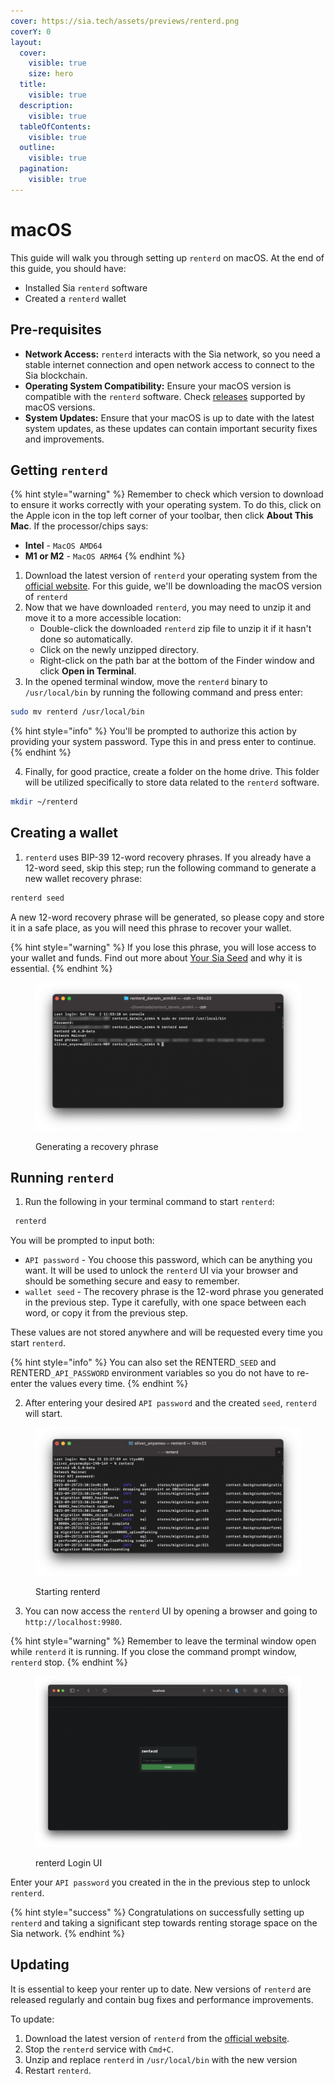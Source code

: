 ```yaml
---
cover: https://sia.tech/assets/previews/renterd.png
coverY: 0
layout:
  cover:
    visible: true
    size: hero
  title:
    visible: true
  description:
    visible: true
  tableOfContents:
    visible: true
  outline:
    visible: true
  pagination:
    visible: true
---
```


# macOS

This guide will walk you through setting up `renterd` on macOS. At the end of this guide, you should have:

* Installed Sia `renterd` software
* Created a `renterd` wallet

## Pre-requisites

* **Network Access:** `renterd` interacts with the Sia network, so you need a stable internet connection and open network access to connect to the Sia blockchain.
* **Operating System Compatibility:** Ensure your macOS version is compatible with the `renterd` software. Check [releases](../../miscellaneous/releases.md) supported by macOS versions.
* **System Updates:** Ensure that your macOS is up to date with the latest system updates, as these updates can contain important security fixes and improvements.

## Getting `renterd`

{% hint style="warning" %}
Remember to check which version to download to ensure it works correctly with your operating system. To do this, click on the Apple icon in the top left corner of your toolbar, then click **About This Mac**. If the processor/chips says:

* **Intel** - `MacOS AMD64`
* **M1 or M2** - `MacOS ARM64`
{% endhint %}

1. Download the latest version of `renterd` your operating system from the [official website](https://sia.tech/software/renterd). For this guide, we'll be downloading the macOS version of `renterd`&#x20;
2. Now that we have downloaded `renterd`, you may need to unzip it and move it to a more accessible location:
   * Double-click the downloaded `renterd` zip file to unzip it if it hasn't done so automatically.
   * Click on the newly unzipped directory.
   * Right-click on the path bar at the bottom of the Finder window and click **Open in Terminal**.
3. In the opened terminal window, move the `renterd` binary to `/usr/local/bin` by running the following command and press enter:

```bash
sudo mv renterd /usr/local/bin
```

{% hint style="info" %}
You'll be prompted to authorize this action by providing your system password. Type this in and press enter to continue.
{% endhint %}

4. Finally, for good practice, create a folder on the home drive. This folder will be utilized specifically to store data related to the `renterd` software.

```bash
mkdir ~/renterd
```

## Creating a wallet

1. `renterd` uses BIP-39 12-word recovery phrases. If you already have a 12-word seed, skip this step; run the following command to generate a new wallet recovery phrase:

```bash
renterd seed
```

A new 12-word recovery phrase will be generated, so please copy and store it in a safe place, as you will need this phrase to recover your wallet.&#x20;

{% hint style="warning" %}
If you lose this phrase, you will lose access to your wallet and funds. Find out more about [Your Sia Seed](../../get-started-with-sia/the-importance-of-your-seed.md) and why it is essential.
{% endhint %}

<figure><img src="../../.gitbook/assets/renterd_3.png" alt=""><figcaption><p>Generating a recovery phrase</p></figcaption></figure>

## Running `renterd`

1. Run the following in your terminal command to start `renterd`:

```bash
 renterd
```

You will be prompted to input both:

* `API password` - You choose this password, which can be anything you want. It will be used to unlock the `renterd` UI via your browser and should be something secure and easy to remember.
* `wallet seed` - The recovery phrase is the 12-word phrase you generated in the previous step. Type it carefully, with one space between each word, or copy it from the previous step.

These values are not stored anywhere and will be requested every time you start `renterd`.

{% hint style="info" %}
You can also set the RENTERD`_SEED` and RENTERD`_API_PASSWORD` environment variables so you do not have to re-enter the values every time.
{% endhint %}

2. After entering your desired `API password` and the created `seed`, `renterd` will start.&#x20;

<figure><img src="../../.gitbook/assets/starting renterd.png" alt=""><figcaption><p>Starting renterd</p></figcaption></figure>

3. &#x20;You can now access the `renterd` UI by opening a browser and going to `http://localhost:9980`.&#x20;

{% hint style="warning" %}
Remember to leave the terminal window open while `renterd` it is running. If you close the command prompt window, `renterd` stop.
{% endhint %}



<figure><img src="../../.gitbook/assets/renterd_5.png" alt=""><figcaption><p>renterd Login UI</p></figcaption></figure>

Enter your `API password` you created in the in the previous step to unlock `renterd`.

{% hint style="success" %}
Congratulations on successfully setting up `renterd` and taking a significant step towards renting storage space on the Sia network.
{% endhint %}

## Updating

It is essential to keep your renter up to date. New versions of `renterd` are released regularly and contain bug fixes and performance improvements.

To update:

1. Download the latest version of `renterd` from the [official website](https://sia.tech/software/renterd).
2. Stop the `renterd` service with `Cmd+C`.
3. Unzip and replace `renterd` in `/usr/local/bin` with the new version
4. Restart `renterd`.
